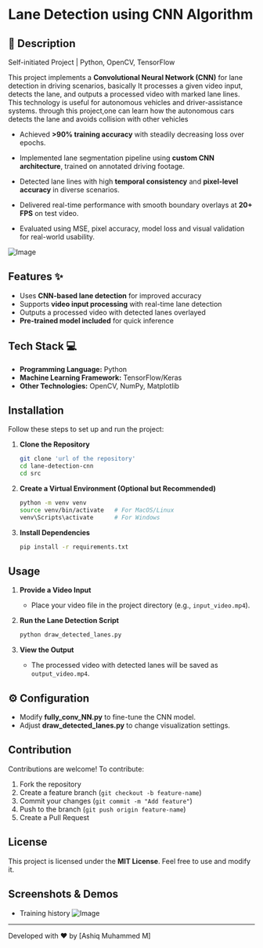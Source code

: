 # Lane Detection using CNN Algorithm  

## 📌 Description  

Self-initiated Project | Python, OpenCV, TensorFlow

This project implements a **Convolutional Neural Network (CNN)** for lane detection in driving scenarios, basically It processes a given video input, detects the lane, and outputs a processed video with marked lane lines. This technology is useful for autonomous vehicles and driver-assistance systems.
through this project,one can learn how the autonomous cars detects the lane and avoids collision with other vehicles

- Achieved **>90% training accuracy** with steadily decreasing loss over epochs.

- Implemented lane segmentation pipeline using **custom CNN architecture**, trained on annotated driving footage.

- Detected lane lines with high **temporal consistency** and **pixel-level accuracy** in diverse scenarios.

- Delivered real-time performance with smooth boundary overlays at **20+ FPS** on test video.

- Evaluated using MSE, pixel accuracy, model loss and visual validation for real-world usability.



![Image](https://github.com/user-attachments/assets/fbc86c4e-b727-4b34-9ece-a4f0bd8c7bd4)

## Features ✨  
- Uses **CNN-based lane detection** for improved accuracy  
- Supports **video input processing** with real-time lane detection  
- Outputs a processed video with detected lanes overlayed
- **Pre-trained model included** for quick inference  

## Tech Stack 💻
- **Programming Language:** Python  
- **Machine Learning Framework:** TensorFlow/Keras  
- **Other Technologies:** OpenCV, NumPy, Matplotlib  

## Installation  
Follow these steps to set up and run the project:  

1. **Clone the Repository**  
   ```bash
   git clone 'url of the repository'
   cd lane-detection-cnn
   cd src
   ```  

2. **Create a Virtual Environment (Optional but Recommended)**  
   ```bash
   python -m venv venv
   source venv/bin/activate   # For MacOS/Linux
   venv\Scripts\activate      # For Windows
   ```  

3. **Install Dependencies**  
   ```bash
   pip install -r requirements.txt
   ```  

## Usage  
1. **Provide a Video Input**  
   - Place your video file in the project directory (e.g., `input_video.mp4`).  

2. **Run the Lane Detection Script**  
   ```bash
   python draw_detected_lanes.py
   ```  

3. **View the Output**  
   - The processed video with detected lanes will be saved as `output_video.mp4`.  


## ⚙️ Configuration  
- Modify **fully_conv_NN.py** to fine-tune the CNN model.  
- Adjust **draw_detected_lanes.py** to change visualization settings.  

## Contribution  
Contributions are welcome! To contribute:  
1. Fork the repository  
2. Create a feature branch (`git checkout -b feature-name`)  
3. Commit your changes (`git commit -m "Add feature"`)  
4. Push to the branch (`git push origin feature-name`)  
5. Create a Pull Request  

## License  
This project is licensed under the **MIT License**. Feel free to use and modify it.  

## Screenshots & Demos  
- Training history ![Image](https://github.com/user-attachments/assets/9f6077f6-985f-4df4-8414-1065403e4edc)
---  

Developed with ❤️ by [Ashiq Muhammed M]  

